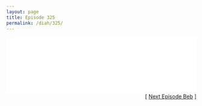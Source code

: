 ```yaml
---
layout: page
title: Episode 325
permalink: /diah/325/
---
```


<iframe allowfullscreen="true" frameborder="0" style="width:100%;" marginheight="0" marginwidth="0" mozallowfullscreen="true" scrolling="NO" src="//gdriveplayer.us/embed2.php?link=imXGomVZfPcX8tjuzi4pSwnOzAQtC3A6ibYXohkXPMKaRw4MLbuvcuM4F7E51%252Fd6zGeMJqnpNVgbk5LiD5lo3qc0EG7aLVMF%252BVf28rmgh80rXL0Bdr71oVdPyoDrcWoBL%252BC%252FrCuJLE9%252B9HWYcWC123bw43ZEgVJppNQv%252B2A%252FxwwZjQ03bB78c1c7yHXSkSLWTga%252BXZ8IDToNzjeJ6AdibJ&amp;no_adult=yes" webkitallowfullscreen="true"></iframe>

<div align="right">[ <a href="/diah/326/">Next Episode Beb</a> ]</div>


